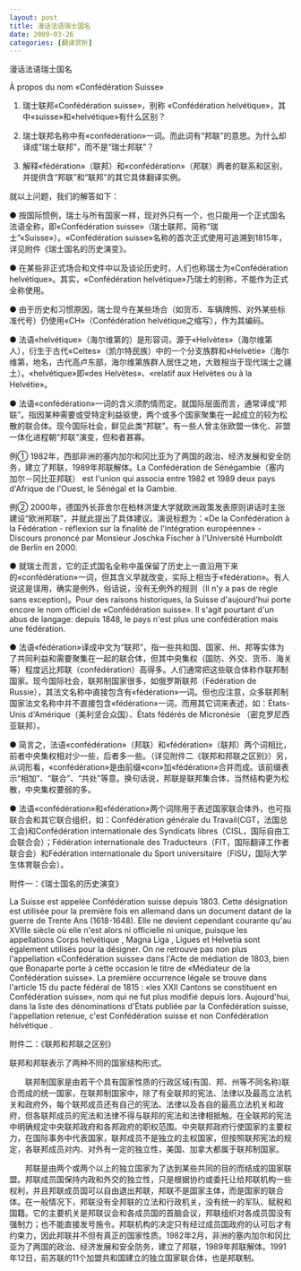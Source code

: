 ```yaml
---
layout: post
title: 漫话法语瑞士国名
date: 2009-03-26
categories: [翻译赏析]  
---
```


漫话法语瑞士国名

À propos du nom «Confédération Suisse»



1. 瑞士联邦«Confédération suisse»，别称 «Confédération helvétique»，其中«suisse»和«helvétique»有什么区别？

2. 瑞士联邦名称中有«confédération»一词。而此词有“邦联”的意思。为什么却译成“瑞士联邦”，而不是“瑞士邦联”？

3. 解释«fédération»（联邦）和«confédération»（邦联）两者的联系和区别，并提供含“邦联”和“联邦”的其它具体翻译实例。

就以上问题，我们的解答如下：

● 按国际惯例，瑞士与所有国家一样，现对外只有一个，也只能用一个正式国名法语全称，即«Confédération suisse»（瑞士联邦，简称“瑞士”«Suisse»）。«Confédération suisse»名称的首次正式使用可追溯到1815年，详见附件《瑞士国名的历史演变》。

● 在某些非正式场合和文件中以及谈论历史时，人们也称瑞士为«Confédération helvétique»。其实，«Confédération helvétique»乃瑞士的别称，不能作为正式全称使用。

● 由于历史和习惯原因，瑞士现今在某些场合（如货币、车辆牌照、对外某些标准代号）仍使用«CH»（Confédération helvétique之缩写），作为其编码。

● 法语«helvétique»（海尔维第的）是形容词，源于«Helvètes»（海尔维第人），衍生于古代«Celtes»（凯尔特民族）中的一个分支族群和«Helvétie»（海尔维第，地名，古代高卢东部，海尔维第族群人居住之地，大致相当于现代瑞士之疆土）。«helvétique»即«des Helvètes»、«relatif aux Helvètes ou à la Helvétie»。

● 法语«confédération»一词的含义须酌情而定。就国际层面而言，通常译成“邦联”。指因某种需要或受特定利益驱使，两个或多个国家聚集在一起成立的较为松散的联合体。现今国际社会，鲜见此类“邦联”。有一些人曾主张欧盟一体化、非盟一体化进程朝“邦联”演变，但和者甚寡。

例① 1982年，西部非洲的塞内加尔和冈比亚为了两国的政治、经济发展和安全防务，建立了邦联，1989年邦联解体。La Confédération de Sénégambie（塞内加尔－冈比亚邦联） est l'union qui associa entre 1982 et 1989 deux pays d'Afrique de l'Ouest, le Sénégal et la Gambie.

例② 2000年，德国外长菲舍尔在柏林洪堡大学就欧洲政策发表原则讲话时主张建设“欧洲邦联”，并就此提出了具体建议。演说标题为：«De la Confédération à la Fédération - réflexion sur la finalité de l'intégration européenne» - Discours prononcé par Monsieur Joschka Fischer à l'Université Humboldt de Berlin en 2000.



● 就瑞士而言，它的正式国名全称中虽保留了历史上一直沿用下来的«confédération»一词，但其含义早就改变，实际上相当于«fédération»。有人说这是误用，确实是例外，俗话说，没有无例外的规则（Il n'y a pas de règle sans exception)。Pour des raisons historiques, la Suisse d'aujourd'hui porte encore le nom officiel de «Confédération suisse». Il s'agit pourtant d'un abus de langage: depuis 1848, le pays n'est plus une confédération mais une fédération.

● 法语«fédération»译成中文为“联邦”，指一些共和国、国家、州、邦等实体为了共同利益和需要聚集在一起的联合体，但其中央集权（国防、外交、货币、海关等）程度远比邦联（confédération）高得多。人们通常把这些联合体称作联邦制国家。现今国际社会，联邦制国家很多，如俄罗斯联邦（Fédération de Russie），其法文名称中直接包含有«fédération»一词。但也应注意，众多联邦制国家法文名称中并不直接包含«fédération»一词，而用其它词来表述，如：États-Unis d'Amérique（美利坚合众国）、États fédérés de Micronésie （密克罗尼西亚联邦）。

● 简言之，法语«confédération»（邦联）和«fédération»（联邦）两个词相比，前者中央集权相对少一些，后者多一些。（详见附件二《联邦和邦联之区别》）另，从词形看，«confédération»是由前缀«con»加«fédération»合并而成。该前缀表示“相加”、“联合”、“共处”等意。换句话说，邦联是联邦集合体，当然结构更为松散，中央集权要弱的多。

● 法语«confédération»和«fédération»两个词除用于表述国家联合体外，也可指联合会和其它联合组织，如：Confédération générale du Travail(CGT，法国总工会)和Confédération internationale des Syndicats libres（CISL，国际自由工会联合会）；Fédération internationale des Traducteurs（FIT，国际翻译工作者联合会）和Fédération internationale du Sport universitaire（FISU，国际大学生体育联合会）。

附件一：《瑞士国名的历史演变》

La Suisse est appelée Confédération suisse depuis 1803. Cette désignation est utilisée pour la première fois en allemand dans un document datant de la guerre de Trente Ans (1618-1648). Elle ne devient cependant courante qu'au XVIIIe siècle où elle n'est alors ni officielle ni unique, puisque les appellations Corps helvétique , Magna Liga , Ligues et Helvetia sont également utilisés pour la désigner. On ne retrouve pas non plus l'appellation «Confédération suisse» dans l'Acte de médiation de 1803, bien que Bonaparte porte à cette occasion le titre de «Médiateur de la Confédération suisse». La première occurrence légale se trouve dans l'article 15 du pacte fédéral de 1815 : «les XXII Cantons se constituent en Confédération suisse», nom qui ne fut plus modifié depuis lors. Aujourd'hui, dans la liste des dénominations d'États publiée par la Confédération suisse, l'appellation retenue, c'est Confédération suisse et non Confédération hélvétique .

附件二：《联邦和邦联之区别》

联邦和邦联表示了两种不同的国家结构形式。

　　联邦制国家是由若干个具有国家性质的行政区域(有国、邦、州等不同名称)联合而成的统一国家，在联邦制国家中，除了有全联邦的宪法、法律以及最高立法机关和政府外，每个联邦成员还有自己的宪法、法律以及各自的最高立法机关和政府，但各联邦成员的宪法和法律不得与联邦的宪法和法律相抵触。在全联邦的宪法中明确规定中央联邦政府和各邦政府的职权范围。中央联邦政府行使国家的主要权力，在国际事务中代表国家，联邦成员不是独立的主权国家，但按照联邦宪法的规定，各联邦成员对内、对外有一定的独立性，美国、加拿大都属于联邦制国家。

　　邦联是由两个或两个以上的独立国家为了达到某些共同的目的而结成的国家联盟。邦联成员国保持内政和外交的独立性，只是根据协约或委托让给邦联机构一些权利，并且邦联成员国可以自由退出邦联，邦联不是国家主体，而是国家的联合体。在一般情况下，邦联没有全邦联的立法和行政机关，没有统一的军队、赋税和国籍。它的主要机关是邦联议会和各成员国的首脑会议，邦联组织对各成员国没有强制力；也不能直接发号施令。邦联机构的决定只有经过成员国政府的认可后才有约束力，因此邦联并不但有真正的国家性质。1982年2月，非洲的塞内加尔和冈比亚为了两国的政治、经济发展和安全防务，建立了邦联，1989年邦联解体。1991年12日，前苏联的11个加盟共和国建立的独立国家联合体，也是邦联制。
